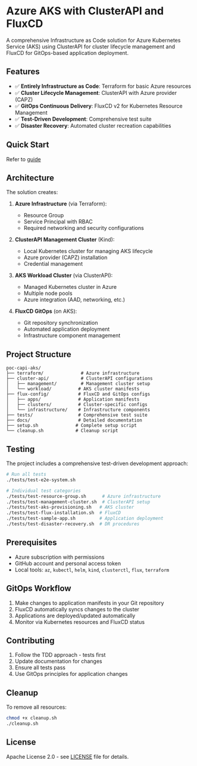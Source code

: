 # Azure AKS with ClusterAPI and FluxCD

A comprehensive Infrastructure as Code solution for Azure Kubernetes Service (AKS) using ClusterAPI for cluster lifecycle management and FluxCD for GitOps-based application deployment.

## Features

- ✅ **Entirely Infrastructure as Code**: Terraform for basic Azure resources
- ✅ **Cluster Lifecycle Management**: ClusterAPI with Azure provider (CAPZ)
- ✅ **GitOps Continuous Delivery**: FluxCD v2 for Kubernetes Resource Management
- ✅ **Test-Driven Development**: Comprehensive test suite
- ✅ **Disaster Recovery**: Automated cluster recreation capabilities

## Quick Start

Refer to [guide](/docs/GETTING_STARTED.md)

## Architecture

The solution creates:

1. **Azure Infrastructure** (via Terraform):
   - Resource Group
   - Service Principal with RBAC
   - Required networking and security configurations

2. **ClusterAPI Management Cluster** (Kind):
   - Local Kubernetes cluster for managing AKS lifecycle
   - Azure provider (CAPZ) installation
   - Credential management

3. **AKS Workload Cluster** (via ClusterAPI):
   - Managed Kubernetes cluster in Azure
   - Multiple node pools
   - Azure integration (AAD, networking, etc.)

4. **FluxCD GitOps** (on AKS):
   - Git repository synchronization
   - Automated application deployment
   - Infrastructure component management

## Project Structure

```
poc-capi-aks/
├── terraform/              # Azure infrastructure
├── cluster-api/            # ClusterAPI configurations
│   ├── management/         # Management cluster setup
│   └── workload/          # AKS cluster manifests
├── flux-config/           # FluxCD and GitOps configs
│   ├── apps/              # Application manifests
│   ├── clusters/          # Cluster-specific configs
│   └── infrastructure/    # Infrastructure components
├── tests/                 # Comprehensive test suite
├── docs/                  # Detailed documentation
├── setup.sh              # Complete setup script
└── cleanup.sh            # Cleanup script
```

## Testing

The project includes a comprehensive test-driven development approach:

```bash
# Run all tests
./tests/test-e2e-system.sh

# Individual test categories
./tests/test-resource-group.sh      # Azure infrastructure
./tests/test-management-cluster.sh  # ClusterAPI setup
./tests/test-aks-provisioning.sh   # AKS cluster
./tests/test-flux-installation.sh  # FluxCD
./tests/test-sample-app.sh         # Application deployment
./tests/test-disaster-recovery.sh  # DR procedures
```

## Prerequisites

- Azure subscription with permissions
- GitHub account and personal access token
- Local tools: `az`, `kubectl`, `helm`, `kind`, `clusterctl`, `flux`, `terraform`

## GitOps Workflow

1. Make changes to application manifests in your Git repository
2. FluxCD automatically syncs changes to the cluster
3. Applications are deployed/updated automatically
4. Monitor via Kubernetes resources and FluxCD status

## Contributing

1. Follow the TDD approach - tests first
2. Update documentation for changes
3. Ensure all tests pass
4. Use GitOps principles for application changes

## Cleanup

To remove all resources:

```bash
chmod +x cleanup.sh
./cleanup.sh
```

## License

Apache License 2.0 - see [LICENSE](LICENSE) file for details.

